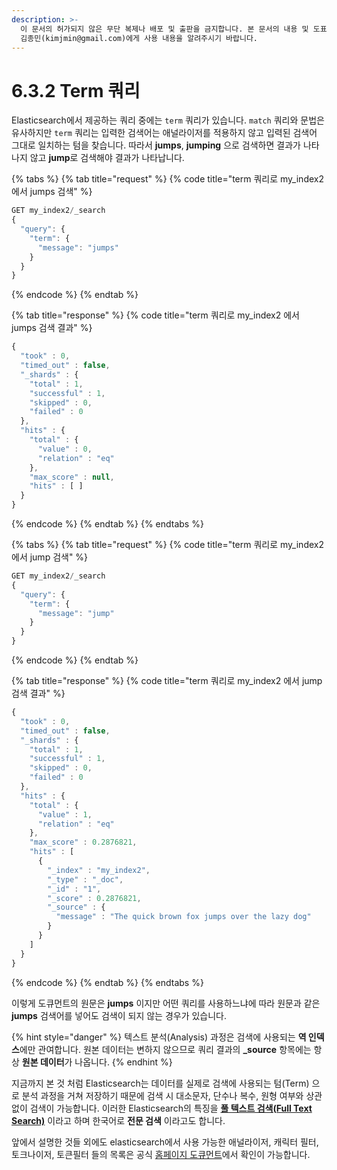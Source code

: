 ```yaml
---
description: >-
  이 문서의 허가되지 않은 무단 복제나 배포 및 출판을 금지합니다. 본 문서의 내용 및 도표 등을 인용하고자 하는 경우 출처를 명시하고
  김종민(kimjmin@gmail.com)에게 사용 내용을 알려주시기 바랍니다.
---
```


# 6.3.2 Term 쿼리

Elasticsearch에서 제공하는 쿼리 중에는 `term` 쿼리가 있습니다. `match` 쿼리와 문법은 유사하지만 `term` 쿼리는 입력한 검색어는 애널라이저를 적용하지 않고 입력된 검색어 그대로 일치하는 텀을 찾습니다. 따라서 **jumps**, **jumping** 으로 검색하면 결과가 나타나지 않고 **jump**로 검색해야 결과가 나타납니다.

{% tabs %}
{% tab title="request" %}
{% code title="term 쿼리로 my\_index2 에서 jumps 검색" %}
```javascript
GET my_index2/_search
{
  "query": {
    "term": {
      "message": "jumps"
    }
  }
}
```
{% endcode %}
{% endtab %}

{% tab title="response" %}
{% code title="term 쿼리로 my\_index2 에서 jumps 검색 결과" %}
```javascript
{
  "took" : 0,
  "timed_out" : false,
  "_shards" : {
    "total" : 1,
    "successful" : 1,
    "skipped" : 0,
    "failed" : 0
  },
  "hits" : {
    "total" : {
      "value" : 0,
      "relation" : "eq"
    },
    "max_score" : null,
    "hits" : [ ]
  }
}
```
{% endcode %}
{% endtab %}
{% endtabs %}

{% tabs %}
{% tab title="request" %}
{% code title="term 쿼리로 my\_index2 에서 jump 검색" %}
```javascript
GET my_index2/_search
{
  "query": {
    "term": {
      "message": "jump"
    }
  }
}
```
{% endcode %}
{% endtab %}

{% tab title="response" %}
{% code title="term 쿼리로 my\_index2 에서 jump 검색 결과" %}
```javascript
{
  "took" : 0,
  "timed_out" : false,
  "_shards" : {
    "total" : 1,
    "successful" : 1,
    "skipped" : 0,
    "failed" : 0
  },
  "hits" : {
    "total" : {
      "value" : 1,
      "relation" : "eq"
    },
    "max_score" : 0.2876821,
    "hits" : [
      {
        "_index" : "my_index2",
        "_type" : "_doc",
        "_id" : "1",
        "_score" : 0.2876821,
        "_source" : {
          "message" : "The quick brown fox jumps over the lazy dog"
        }
      }
    ]
  }
}
```
{% endcode %}
{% endtab %}
{% endtabs %}

  이렇게 도큐먼트의 원문은 **jumps** 이지만 어떤 쿼리를 사용하느냐에 따라 원문과 같은 **jumps** 검색어를 넣어도 검색이 되지 않는 경우가 있습니다.

{% hint style="danger" %}
텍스트 분석\(Analysis\) 과정은 검색에 사용되는 **역 인덱스**에만 관여합니다. 원본 데이터는 변하지 않으므로 쿼리 결과의 **\_source** 항목에는 항상 **원본 데이터**가 나옵니다.
{% endhint %}

  지금까지 본 것 처럼 Elasticsearch는 데이터를 실제로 검색에 사용되는 텀\(Term\) 으로 분석 과정을 거쳐 저장하기 때문에 검색 시 대소문자, 단수나 복수, 원형 여부와 상관 없이 검색이 가능합니다. 이러한 Elasticsearch의 특징을 [**풀 텍스트 검색\(Full Text Search\)**](../../05-search/5.1-query-dsl.md) 이라고 하며 한국어로 **전문 검색** 이라고도 합니다.

앞에서 설명한 것들 외에도 elasticsearch에서 사용 가능한 애널라이저, 캐릭터 필터, 토크나이저, 토큰필터 들의 목록은 공식 [홈페이지 도큐먼트](https://www.elastic.co/guide/en/elasticsearch/reference/current/analysis-analyzers.html)에서 확인이 가능합니다.

